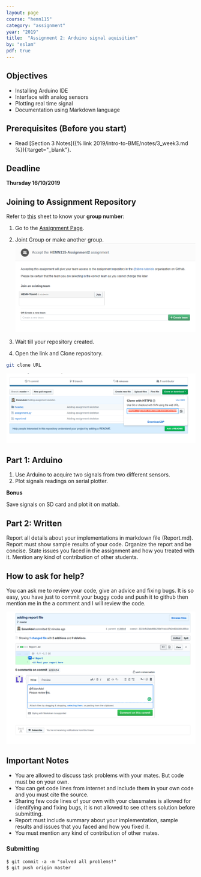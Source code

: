 ```yaml
---
layout: page
course: "hemn115"
category: "assignment"
year: "2019"
title:  "Assignment 2: Arduino signal aquisition"
by: "eslam"
pdf: true
---
```



## Objectives

* Installing Arduino IDE
* Interface with analog sensors 
* Plotting real time signal
* Documentation using Markdown language

## Prerequisites (Before you start)

* Read [Section 3 Notes]({% link 2019/intro-to-BME/notes/3_week3.md %}){:target="_blank"}.

## Deadline

**Thursday 16/10/2019**

## Joining to Assignment Repository

Refer to [this](https://docs.google.com/spreadsheets/d/1hdmFvHQYQybJCUS_TFgDmyFzorwZQOkQE6eTCSQDuew/edit?usp=sharing) sheet to know your **group number**: 

1. Go to the [Assignment Page](https://classroom.github.com/g/xG7jA0cb).
2. Joint Group or make another group.
![](../images/assignment2.png)
3. Wait till your repository created.

4. Open the link and Clone repository.
```bash
git clone URL
```
![](../images/Selection_047.png)


## Part 1: Arduino 

1. Use Arduino to acquire two signals from two different sensors.
2. Plot signals readings on serial plotter. 

**Bonus**

Save signals on SD card and plot it on matlab.

## Part 2: Written

Report all details about your implementations in markdown file (Report.md). Report must show sample results of your code. Organize the report and be concise. State issues you faced in the assignment and how you treated with it. Mention any kind of contribution of other students.

## How to ask for help?

You can ask me to review your code, give an advice and fixing bugs. It is so easy, you have just to commit your buggy code and push it to github then mention me in the a comment and I will review the code.

![](../images/assig3-2.png)

## Important Notes 

* You are allowed to discuss task problems with your mates. But code must be on your own.
* You can get code lines from internet and include them in your own code and you must cite the source.
* Sharing few code lines of your own with your classmates is allowed for identifying and fixing bugs, it is not allowed to see others solution before submitting.
* Report must include summary about your implementation, sample results and issues that you faced and how you fixed it.
* You must mention any kind of contribution of other mates.

### Submitting

```terminal
$ git commit -a -m "solved all problems!"
$ git push origin master
```
